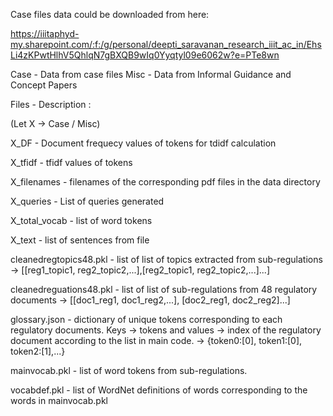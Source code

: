 Case files data could be downloaded from here:

https://iiitaphyd-my.sharepoint.com/:f:/g/personal/deepti_saravanan_research_iiit_ac_in/EhsLi4zKPwtHlhV5QhlqN7gBXQB9wIq0Yyqtyl09e6062w?e=PTe8wn

Case - Data from case files
Misc - Data from Informal Guidance and Concept Papers

Files - Description :

(Let X -> Case / Misc)

X_DF - Document frequecy values of tokens for tdidf calculation

X_tfidf - tfidf values of tokens

X_filenames - filenames of the corresponding pdf files in the data directory

X_queries - List of queries generated

X_total_vocab - list of word tokens

X_text - list of sentences from file

cleanedregtopics48.pkl - list of list of topics extracted from sub-regulations -> [[reg1_topic1, reg2_topic2,...],[reg2_topic1, reg2_topic2,...]...]

cleanedreguations48.pkl - list of list of sub-regulations from 48 regulatory documents -> [[doc1_reg1, doc1_reg2,...], [doc2_reg1, doc2_reg2]...]

glossary.json - dictionary of unique tokens corresponding to each regulatory documents. Keys -> tokens and values -> index of the regulatory document according to the list in main code. -> {token0:[0], token1:[0], token2:[1],...}

mainvocab.pkl - list of word tokens from sub-regulations.

vocabdef.pkl - list of WordNet definitions of words corresponding to the words in mainvocab.pkl
